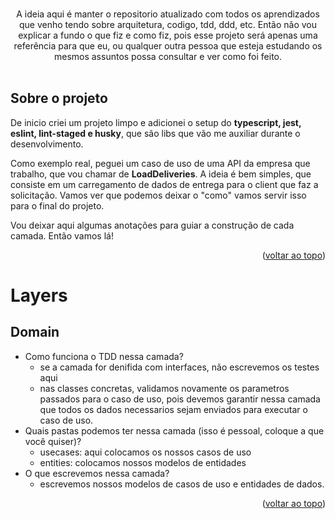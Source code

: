 <div id="top"></div>

<br />
<div align="center">
  <p align="center">
    A ideia aqui é manter o repositorio atualizado com todos os aprendizados que venho tendo sobre arquitetura, codigo, tdd, ddd, etc. Então não vou explicar a fundo o que fiz e como fiz, pois esse projeto será apenas uma referência para que eu, ou qualquer outra pessoa que esteja estudando os mesmos assuntos possa consultar e ver como foi feito.
    <br />
    <br />
  </p>
</div>

## Sobre o projeto

De inicio criei um projeto limpo e adicionei o setup do **typescript, jest, eslint, lint-staged e husky**, que são libs que vão me auxiliar durante o desenvolvimento.

Como exemplo real, peguei um caso de uso de uma API da empresa que trabalho, que vou chamar de **LoadDeliveries**. A ideia é bem simples, que consiste em um carregamento de dados de entrega para o client que faz a solicitação. Vamos ver que podemos deixar o "como" vamos servir isso para o final do projeto.

Vou deixar aqui algumas anotações para guiar a construção de cada camada. Então vamos lá!

<p align="right">(<a href="#top">voltar ao topo</a>)</p>

# Layers

## Domain

- Como funciona o TDD nessa camada?
  - se a camada for denifida com interfaces, não escrevemos os testes aqui
  - nas classes concretas, validamos novamente os parametros passados para o caso de uso, pois devemos garantir nessa camada que todos os dados necessarios sejam enviados para executar o caso de uso.
- Quais pastas podemos ter nessa camada (isso é pessoal, coloque a que você quiser)?
  - usecases: aqui colocamos os nossos casos de uso
  - entities: colocamos nossos modelos de entidades
- O que escrevemos nessa camada?
  - escrevemos nossos modelos de casos de uso e entidades de dados.

<p align="right">(<a href="#top">voltar ao topo</a>)</p>
